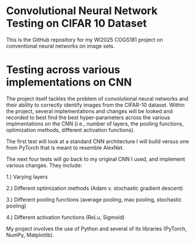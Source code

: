 # Convolutional Neural Network Testing on CIFAR 10 Dataset 
This is the GitHub repository for my WI2025 COGS181 project on conventional neural networks on image sets.

# Testing across various implementations on CNN
The project itself tackles the problem of convolutional neural networks and their ability to correctly identify images from the CIFAR-10 dataset. Within the project, several implementations and changes will be looked and recorded to best find the best hyper-parameters across the various implmentations on the CNN (i.e., number of layers, the pooling functions, optimization methods, different activation functions).

The first test will look at a standard CNN architecture I will build versus one from PyTorch that is meant to resemble AlexNet.

The next four tests will go back to my original CNN I used, and implement various changes. They include:

1.) Varying layers

2.) Different optimization methods (Adam v. stochastic gradient descent)

3.) Different pooling functions (average pooling, max pooling, stochastic pooling)

4.) Different activation functions (ReLu, Sigmoid)

My project involves the use of Python and several of its libraries (PyTorch, NumPy, Matplotlib). 
